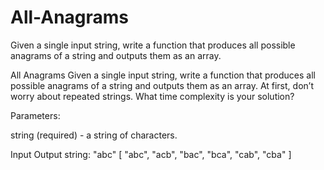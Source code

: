 # All-Anagrams
Given a single input string, write a function that produces all possible anagrams of a string and outputs them as an array. 

All Anagrams
Given a single input string, write a function that produces all possible anagrams of a string and outputs them as an array. At first, don’t worry about repeated strings. What time complexity is your solution?

Parameters:

string (required) - a string of characters.

Input	Output
string:
"abc"	[ "abc", "acb", "bac", "bca", "cab", "cba" ]
